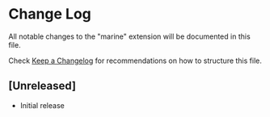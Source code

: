 # Change Log

All notable changes to the "marine" extension will be documented in this file.

Check [Keep a Changelog](http://keepachangelog.com/) for recommendations on how to structure this file.

## [Unreleased]

- Initial release
